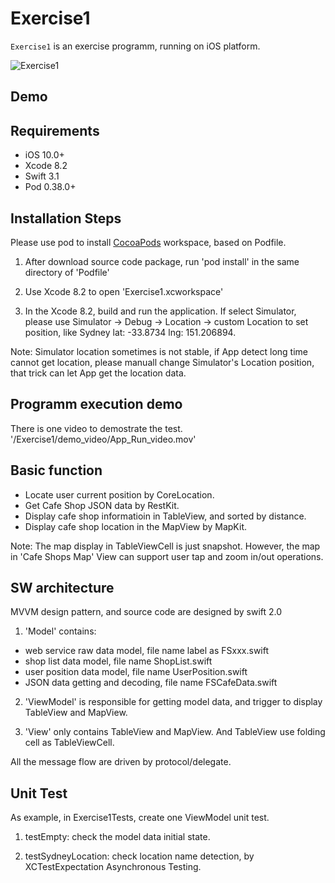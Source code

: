 # Exercise1 

`Exercise1` is an exercise programm, running on iOS platform.

![Exercise1](https://github.com/roger-zhang-eng/Exercise1/blob/master/demo_video/app.gif)

## Demo	

## Requirements
- iOS 10.0+
- Xcode 8.2
- Swift 3.1
- Pod 0.38.0+

## Installation Steps
Please use pod to install [CocoaPods](https://cocoapods.org) workspace, based on Podfile.

1) After download source code package, run 'pod install' in the same directory of 'Podfile'

2) Use Xcode 8.2 to open 'Exercise1.xcworkspace'

3) In the Xcode 8.2, build and run the application. If select Simulator, please use Simulator -> Debug -> Location -> custom Location to set position, like Sydney lat: -33.8734 lng: 151.206894.

Note: Simulator location sometimes is not stable, if App detect long time cannot get location, please manuall change Simulator's Location position, that trick can let App get the location data. 
 
## Programm execution demo
There is one video to demostrate the test. '/Exercise1/demo_video/App_Run_video.mov'

## Basic function
- Locate user current position by CoreLocation.
- Get Cafe Shop JSON data by RestKit.
- Display cafe shop informatioin in TableView, and sorted by distance.
- Display cafe shop location in the MapView by MapKit.

Note: The map display in TableViewCell is just snapshot. However, the map in 'Cafe Shops Map' View can support user tap and zoom in/out operations.

## SW architecture
MVVM design pattern, and source code are designed by swift 2.0

1) 'Model' contains:
- web service raw data model, file name label as FSxxx.swift
- shop list data model, file name ShopList.swift
- user position data model, file name UserPosition.swift
- JSON data getting and decoding, file name FSCafeData.swift 


2) 'ViewModel' is responsible for getting model data, and trigger to display TableView and MapView.

3) 'View' only contains TableView and MapView. And TableView use folding cell as TableViewCell.

All the message flow are driven by protocol/delegate.

## Unit Test
As example, in Exercise1Tests, create one ViewModel unit test.

1) testEmpty: check the model data initial state.

2) testSydneyLocation: check location name detection, by XCTestExpectation Asynchronous Testing.